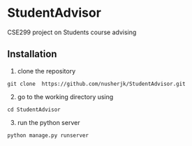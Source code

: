 # StudentAdvisor
CSE299 project on Students course advising 


## Installation

1. clone the repository 
```
git clone  https://github.com/nusherjk/StudentAdvisor.git 
```


2. go to the working directory using 
``` 
cd StudentAdvisor 
```

3. run the python server
```
python manage.py runserver 
```
